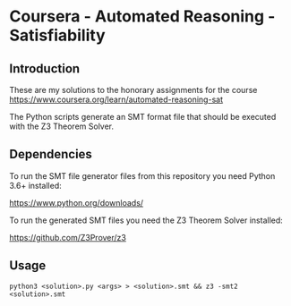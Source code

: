 # Coursera - Automated Reasoning - Satisfiability


## Introduction

These are my solutions to the honorary assignments for the course https://www.coursera.org/learn/automated-reasoning-sat

The Python scripts generate an SMT format file that should be executed
with the Z3 Theorem Solver.

## Dependencies

To run the SMT file generator files from this repository you need Python 3.6+ installed:

https://www.python.org/downloads/

To run the generated SMT files you need the Z3 Theorem Solver installed:

https://github.com/Z3Prover/z3


## Usage

```
python3 <solution>.py <args> > <solution>.smt && z3 -smt2 <solution>.smt
```
